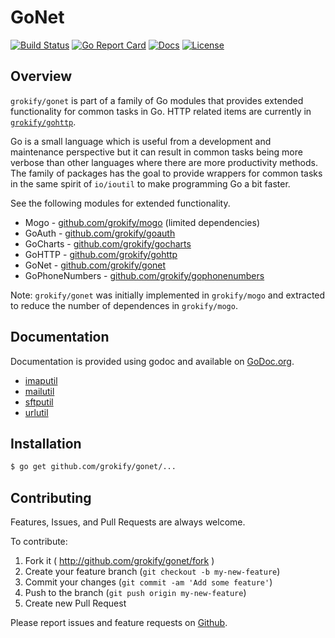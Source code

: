 GoNet
=====

[![Build Status][build-status-svg]][build-status-url]
[![Go Report Card][goreport-svg]][goreport-url]
[![Docs][docs-godoc-svg]][docs-godoc-url]
[![License][license-svg]][license-url]

## Overview

`grokify/gonet` is part of a family of Go modules that provides extended
functionality for common tasks in Go. HTTP related items are currently in
[`grokify/gohttp`](https://github.com/grokify/gohttp).

Go is a small language which is useful from a development and maintenance
perspective but it can result in common tasks being more verbose than other 
languages where there are more productivity methods. The family of packages
has the goal to provide wrappers for common tasks in the same spirit of `io/ioutil`
to make programming Go a bit faster.

See the following modules for extended functionality.

* Mogo - [github.com/grokify/mogo](https://github.com/grokify/mogo) (limited dependencies)
* GoAuth - [github.com/grokify/goauth](https://github.com/grokify/goauth)
* GoCharts - [github.com/grokify/gocharts](https://github.com/grokify/gocharts)
* GoHTTP - [github.com/grokify/gohttp](https://github.com/grokify/gohttp)
* GoNet - [github.com/grokify/gonet](https://github.com/grokify/gonet)
* GoPhoneNumbers - [github.com/grokify/gophonenumbers](https://github.com/grokify/gophonenumbers)

Note: `grokify/gonet` was initially implemented in `grokify/mogo` and extracted
to reduce the number of dependences in `grokify/mogo`.

## Documentation

Documentation is provided using godoc and available on [GoDoc.org](https://godoc.org/github.com/grokify/gonet).

- [imaputil](https://pkg.go.dev/github.com/grokify/gonet/imaputil)
- [mailutil](https://pkg.go.dev/github.com/grokify/gonet/mailutil)
- [sftputil](https://pkg.go.dev/github.com/grokify/gonet/sftputil)
- [urlutil](https://pkg.go.dev/github.com/grokify/gonet/urlutil)

## Installation

```bash
$ go get github.com/grokify/gonet/...
```

## Contributing

Features, Issues, and Pull Requests are always welcome.

To contribute:

1. Fork it ( http://github.com/grokify/gonet/fork )
2. Create your feature branch (`git checkout -b my-new-feature`)
3. Commit your changes (`git commit -am 'Add some feature'`)
4. Push to the branch (`git push origin my-new-feature`)
5. Create new Pull Request

Please report issues and feature requests on [Github](https://github.com/grokify/mogo).

 [used-by-svg]: https://sourcegraph.com/github.com/grokify/gonet/-/badge.svg
 [used-by-url]: https://sourcegraph.com/github.com/grokify/gonet?badge
 [build-status-svg]: https://github.com/grokify/gonet/workflows/go%20build/badge.svg?branch=master
 [build-status-url]: https://github.com/grokify/gonet/actions
 [goreport-svg]: https://goreportcard.com/badge/github.com/grokify/gonet
 [goreport-url]: https://goreportcard.com/report/github.com/grokify/gonet
 [codeclimate-status-svg]: https://codeclimate.com/github/grokify/gonet/badges/gpa.svg
 [codeclimate-status-url]: https://codeclimate.com/github/grokify/gonet
 [docs-godoc-svg]: https://pkg.go.dev/badge/github.com/grokify/gonet
 [docs-godoc-url]: https://pkg.go.dev/github.com/grokify/gonet
 [license-svg]: https://img.shields.io/badge/license-MIT-gonet.svg
 [license-url]: https://github.com/grokify/gonet/blob/master/LICENSE
